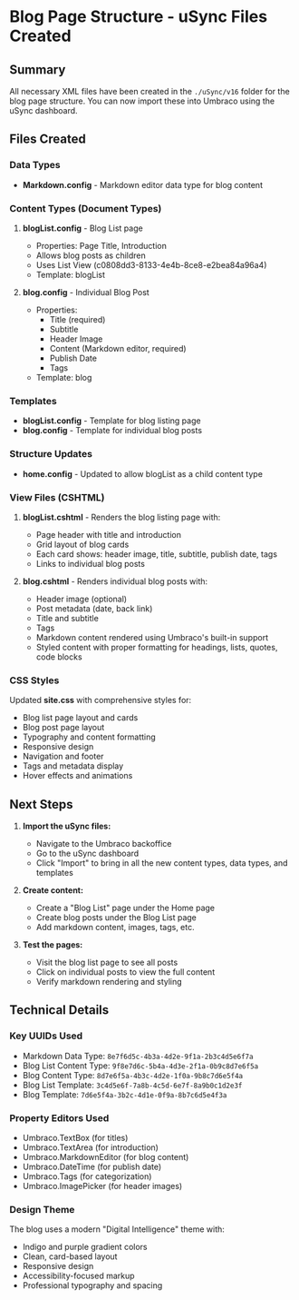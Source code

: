 # Blog Page Structure - uSync Files Created

## Summary
All necessary XML files have been created in the `./uSync/v16` folder for the blog page structure. You can now import these into Umbraco using the uSync dashboard.

## Files Created

### Data Types
- **Markdown.config** - Markdown editor data type for blog content

### Content Types (Document Types)
1. **blogList.config** - Blog List page
   - Properties: Page Title, Introduction
   - Allows blog posts as children
   - Uses List View (c0808dd3-8133-4e4b-8ce8-e2bea84a96a4)
   - Template: blogList
   
2. **blog.config** - Individual Blog Post
   - Properties:
     - Title (required)
     - Subtitle
     - Header Image
     - Content (Markdown editor, required)
     - Publish Date
     - Tags
   - Template: blog

### Templates
- **blogList.config** - Template for blog listing page
- **blog.config** - Template for individual blog posts

### Structure Updates
- **home.config** - Updated to allow blogList as a child content type

### View Files (CSHTML)
1. **blogList.cshtml** - Renders the blog listing page with:
   - Page header with title and introduction
   - Grid layout of blog cards
   - Each card shows: header image, title, subtitle, publish date, tags
   - Links to individual blog posts

2. **blog.cshtml** - Renders individual blog posts with:
   - Header image (optional)
   - Post metadata (date, back link)
   - Title and subtitle
   - Tags
   - Markdown content rendered using Umbraco's built-in support
   - Styled content with proper formatting for headings, lists, quotes, code blocks

### CSS Styles
Updated **site.css** with comprehensive styles for:
- Blog list page layout and cards
- Blog post page layout
- Typography and content formatting
- Responsive design
- Navigation and footer
- Tags and metadata display
- Hover effects and animations

## Next Steps

1. **Import the uSync files:**
   - Navigate to the Umbraco backoffice
   - Go to the uSync dashboard
   - Click "Import" to bring in all the new content types, data types, and templates

2. **Create content:**
   - Create a "Blog List" page under the Home page
   - Create blog posts under the Blog List page
   - Add markdown content, images, tags, etc.

3. **Test the pages:**
   - Visit the blog list page to see all posts
   - Click on individual posts to view the full content
   - Verify markdown rendering and styling

## Technical Details

### Key UUIDs Used
- Markdown Data Type: `8e7f6d5c-4b3a-4d2e-9f1a-2b3c4d5e6f7a`
- Blog List Content Type: `9f8e7d6c-5b4a-4d3e-2f1a-0b9c8d7e6f5a`
- Blog Content Type: `8d7e6f5a-4b3c-4d2e-1f0a-9b8c7d6e5f4a`
- Blog List Template: `3c4d5e6f-7a8b-4c5d-6e7f-8a9b0c1d2e3f`
- Blog Template: `7d6e5f4a-3b2c-4d1e-0f9a-8b7c6d5e4f3a`

### Property Editors Used
- Umbraco.TextBox (for titles)
- Umbraco.TextArea (for introduction)
- Umbraco.MarkdownEditor (for blog content)
- Umbraco.DateTime (for publish date)
- Umbraco.Tags (for categorization)
- Umbraco.ImagePicker (for header images)

### Design Theme
The blog uses a modern "Digital Intelligence" theme with:
- Indigo and purple gradient colors
- Clean, card-based layout
- Responsive design
- Accessibility-focused markup
- Professional typography and spacing
